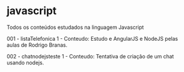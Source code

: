 # javascript
Todos os conteúdos estudados na linguagem Javascript

001 - listaTelefonica
	1 - Conteudo: Estudo e AngularJS e NodeJS pelas aulas de Rodrigo Branas.

002 - chatnodejsteste
	1 - Conteudo: Tentativa de criação de um chat usando nodejs.
	